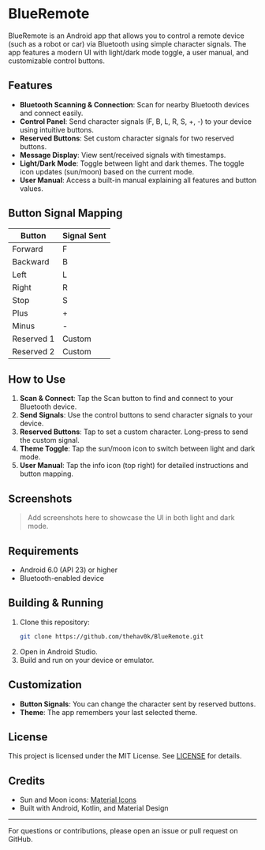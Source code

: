 # BlueRemote

BlueRemote is an Android app that allows you to control a remote device (such as a robot or car) via Bluetooth using simple character signals. The app features a modern UI with light/dark mode toggle, a user manual, and customizable control buttons.

## Features

- **Bluetooth Scanning & Connection**: Scan for nearby Bluetooth devices and connect easily.
- **Control Panel**: Send character signals (F, B, L, R, S, +, -) to your device using intuitive buttons.
- **Reserved Buttons**: Set custom character signals for two reserved buttons.
- **Message Display**: View sent/received signals with timestamps.
- **Light/Dark Mode**: Toggle between light and dark themes. The toggle icon updates (sun/moon) based on the current mode.
- **User Manual**: Access a built-in manual explaining all features and button values.

## Button Signal Mapping

| Button      | Signal Sent |
|-------------|-------------|
| Forward     | F           |
| Backward    | B           |
| Left        | L           |
| Right       | R           |
| Stop        | S           |
| Plus        | +           |
| Minus       | -           |
| Reserved 1  | Custom      |
| Reserved 2  | Custom      |

## How to Use

1. **Scan & Connect**: Tap the Scan button to find and connect to your Bluetooth device.
2. **Send Signals**: Use the control buttons to send character signals to your device.
3. **Reserved Buttons**: Tap to set a custom character. Long-press to send the custom signal.
4. **Theme Toggle**: Tap the sun/moon icon to switch between light and dark mode.
5. **User Manual**: Tap the info icon (top right) for detailed instructions and button mapping.

## Screenshots

> Add screenshots here to showcase the UI in both light and dark mode.

## Requirements

- Android 6.0 (API 23) or higher
- Bluetooth-enabled device

## Building & Running

1. Clone this repository:
   ```sh
   git clone https://github.com/thehav0k/BlueRemote.git
   ```
2. Open in Android Studio.
3. Build and run on your device or emulator.

## Customization

- **Button Signals**: You can change the character sent by reserved buttons.
- **Theme**: The app remembers your last selected theme.

## License

This project is licensed under the MIT License. See [LICENSE](LICENSE) for details.

## Credits

- Sun and Moon icons: [Material Icons](https://fonts.google.com/icons)
- Built with Android, Kotlin, and Material Design

---

For questions or contributions, please open an issue or pull request on GitHub.

